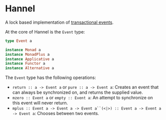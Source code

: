 Hannel
======

A lock based implementation of [transactional events](http://www.cs.rit.edu/~mtf/research/tx-events/JFP08/jfp08.pdf).

At the core of Hannel is the `Event` type:
```haskell
type Event a

instance Monad a
instance MonadPlus a
instance Applicative a
instance Functor a
instance Alternative a
```

The `Event` type has the following operations:
* `return :: a -> Event a` or `pure :: a -> Event a`: Creates an event that can always be synchronized on, and returns the supplied value.
* `mzero :: Event a` or `empty :: Event a`: An attempt to synchronize on this event will never return.
* `mplus :: Event a -> Event a -> Event a``(<|>) :: Event a -> Event a -> Event a`: Chooses between two events.
